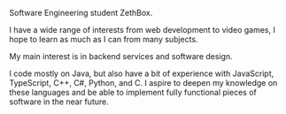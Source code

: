 Software Engineering student ZethBox.

I have a wide range of interests from web development to video games, I hope to learn as much as I can from many subjects.

My main interest is in backend services and software design.

I code mostly on Java, but also have a bit of experience with JavaScript, TypeScript, C++, C#, Python, and C. I aspire to deepen my knowledge on these languages and be able to implement fully functional pieces of software in the near future.
